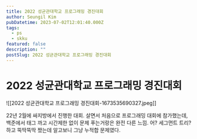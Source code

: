 ```yaml
---
title: 2022 성균관대학교 프로그래밍 경진대회
author: Seungil Kim
pubDatetime: 2023-07-02T12:01:40.000Z
tags:
  - ps
  - skku
featured: false
description: ""
postSlug: 2022 성균관대학교 프로그래밍 경진대회
---
```

# 2022 성균관대학교 프로그래밍 경진대회

![[2022 성균관대학교 프로그래밍 경진대회-1673535690327.jpeg]]

22년 2월에 싸지방에서 진행한 대회. 살면서 처음으로 프로그래밍 대회에 참가했는데, 백준에서 태그 까고 시간제한 없이 문제 푸는거랑은 완전 다른 느낌.
어? 세그먼트 트리? 하고 뚝딱뚝딱 짰는데 알고보니 그냥 누적합 문제였다. 
